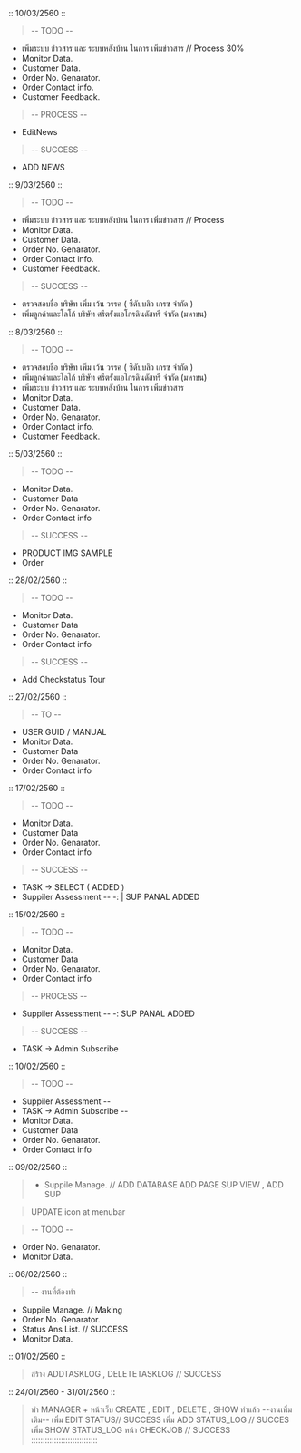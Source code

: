 :: 10/03/2560 ::
> -- TODO --
- เพิ่มระบบ ข่าวสาร และ ระบบหลังบ้าน ในการ เพิ่มข่าวสาร // Process 30%
- Monitor Data.
- Customer Data.
- Order No. Genarator.
- Order Contact info.
- Customer Feedback.

> -- PROCESS --
- EditNews

> -- SUCCESS --
- ADD NEWS


:: 9/03/2560 ::
> -- TODO --
- เพิ่มระบบ ข่าวสาร และ ระบบหลังบ้าน ในการ เพิ่มข่าวสาร // Process
- Monitor Data.
- Customer Data.
- Order No. Genarator.
- Order Contact info.
- Customer Feedback.

> -- SUCCESS --
- ตรวจสอบชื่อ บริษัท เพิ่ม เว้น วรรค ( ซีดับบลิว เกรซ จำกัด )
- เพิ่มลูกค้าและโลโก้ บริษัท ศรีตรังแอโกรดินดัสทรี จำกัด (มหาชน)


:: 8/03/2560 ::
> -- TODO --
- ตรวจสอบชื่อ บริษัท เพิ่ม เว้น วรรค ( ซีดับบลิว เกรซ จำกัด )
- เพิ่มลูกค้าและโลโก้ บริษัท ศรีตรังแอโกรดินดัสทรี จำกัด (มหาชน)
- เพิ่มระบบ ข่าวสาร และ ระบบหลังบ้าน ในการ เพิ่มข่าวสาร
- Monitor Data.
- Customer Data.
- Order No. Genarator.
- Order Contact info.
- Customer Feedback.

:: 5/03/2560 ::
> -- TODO --
- Monitor Data.
- Customer Data
- Order No. Genarator.
- Order Contact info

> -- SUCCESS --
- PRODUCT IMG SAMPLE
- Order

:: 28/02/2560 ::
> -- TODO --
- Monitor Data.
- Customer Data
- Order No. Genarator.
- Order Contact info

> -- SUCCESS --
- Add Checkstatus Tour

:: 27/02/2560 ::
> -- TO --
- USER GUID / MANUAL
- Monitor Data.
- Customer Data
- Order No. Genarator.
- Order Contact info

:: 17/02/2560 ::
> -- TODO --
- Monitor Data.
- Customer Data
- Order No. Genarator.
- Order Contact info

> -- SUCCESS --
- TASK -> SELECT ( ADDED )
- Suppiler Assessment --
-: | SUP PANAL ADDED


:: 15/02/2560 ::
> -- TODO --
- Monitor Data.
- Customer Data
- Order No. Genarator.
- Order Contact info

> -- PROCESS --
- Suppiler Assessment --
-: SUP PANAL ADDED

> -- SUCCESS --
- TASK -> Admin Subscribe



:: 10/02/2560 ::
> -- TODO --
- Suppiler Assessment --
- TASK -> Admin Subscribe --
- Monitor Data.
- Customer Data
- Order No. Genarator.
- Order Contact info


:: 09/02/2560 ::

> - Suppile Manage. // 
> ADD DATABASE 
> ADD PAGE SUP VIEW , ADD SUP

> UPDATE icon at menubar

> -- TODO --
- Order No. Genarator.
- Monitor Data.

:: 06/02/2560 ::
> -- งานที่ต้องทำ
- Suppile Manage. // Making
- Order No. Genarator.
- Status Ans List. // SUCCESS
- Monitor Data.



:: 01/02/2560 ::
> สร้าง ADDTASKLOG , DELETETASKLOG // SUCCESS



:: 24/01/2560 - 31/01/2560 ::
> ทำ MANAGER + หน้าเว็บ
CREATE , EDIT , DELETE , SHOW ทำแล้ว
--งานเพิ่มเติม--
เพิ่ม EDIT STATUS// SUCCESS
เพิ่ม ADD STATUS_LOG // SUCCES
เพิ่ม SHOW STATUS_LOG หน้า CHECKJOB // SUCCESS
:::::::::::::::::::::::::::::